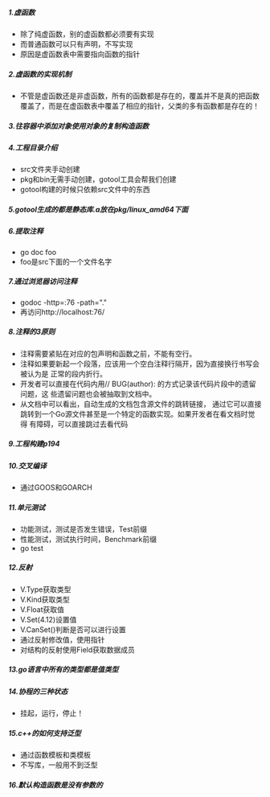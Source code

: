 ##### 1.虚函数
- 除了纯虚函数，别的虚函数都必须要有实现
- 而普通函数可以只有声明，不写实现
- 原因是虚函数表中需要指向函数的指针

##### 2.虚函数的实现机制
- 不管是虚函数还是非虚函数，所有的函数都是存在的，覆盖并不是真的把函数覆盖了，而是在虚函数表中覆盖了相应的指针，父类的多有函数都是存在的！

##### 3.往容器中添加对象使用对象的复制构造函数

##### 4.工程目录介绍
- src文件夹手动创建
- pkg和bin无需手动创建，gotool工具会帮我们创建
- gotool构建的时候只依赖src文件中的东西

##### 5.gotool生成的都是静态库.a放在pkg/linux_amd64下面

##### 6.提取注释
- go doc foo
- foo是src下面的一个文件名字

##### 7.通过浏览器访问注释
- godoc -http=:76 -path="."
- 再访问http://localhost:76/

##### 8.注释的3原则
- 注释需要紧贴在对应的包声明和函数之前，不能有空行。
- 注释如果要新起一个段落，应该用一个空白注释行隔开，因为直接换行书写会被认为是
正常的段内折行。
- 开发者可以直接在代码内用// BUG(author): 的方式记录该代码片段中的遗留问题，这
些遗留问题也会被抽取到文档中。
- 从文档中可以看出，自动生成的文档包含源文件的跳转链接，
通过它可以直接跳转到一个Go源文件甚至是一个特定的函数实现。如果开发者在看文档时觉得
有障碍，可以直接跳过去看代码

##### 9.工程构建p194

##### 10.交叉编译
- 通过GOOS和GOARCH

##### 11.单元测试
- 功能测试，测试是否发生错误，Test前缀
- 性能测试，测试执行时间，Benchmark前缀
- go test



##### 12.反射
- V.Type获取类型
- V.Kind获取类型
- V.Float获取值
- V.Set(4.12)设置值
- V.CanSet()判断是否可以进行设置
- 通过反射修改值，使用指针
- 对结构的反射使用Field获取数据成员

##### 13.go语言中所有的类型都是值类型


##### 14.协程的三种状态
- 挂起，运行，停止！


##### 15.c++的如何支持泛型
- 通过函数模板和类模板
- 不写库，一般用不到泛型

##### 16.默认构造函数是没有参数的

